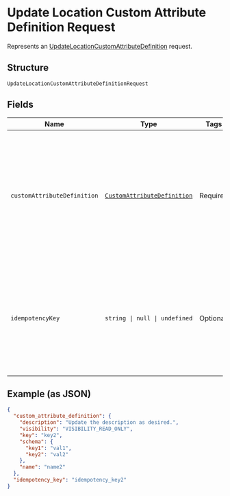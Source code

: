 
# Update Location Custom Attribute Definition Request

Represents an [UpdateLocationCustomAttributeDefinition](../../doc/api/location-custom-attributes.md#update-location-custom-attribute-definition) request.

## Structure

`UpdateLocationCustomAttributeDefinitionRequest`

## Fields

| Name | Type | Tags | Description |
|  --- | --- | --- | --- |
| `customAttributeDefinition` | [`CustomAttributeDefinition`](../../doc/models/custom-attribute-definition.md) | Required | Represents a definition for custom attribute values. A custom attribute definition<br>specifies the key, visibility, schema, and other properties for a custom attribute. |
| `idempotencyKey` | `string \| null \| undefined` | Optional | A unique identifier for this request, used to ensure idempotency. For more information,<br>see [Idempotency](https://developer.squareup.com/docs/build-basics/common-api-patterns/idempotency).<br>**Constraints**: *Maximum Length*: `45` |

## Example (as JSON)

```json
{
  "custom_attribute_definition": {
    "description": "Update the description as desired.",
    "visibility": "VISIBILITY_READ_ONLY",
    "key": "key2",
    "schema": {
      "key1": "val1",
      "key2": "val2"
    },
    "name": "name2"
  },
  "idempotency_key": "idempotency_key2"
}
```

